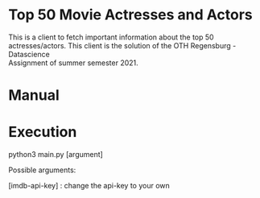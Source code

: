 # Top 50 Movie Actresses and Actors

This is a client to fetch important information about the top 50 
actresses/actors. 
This client is the solution of the OTH Regensburg - Datascience   
Assignment of summer semester 2021.

# Manual

# Execution

python3 main.py [argument]

Possible arguments:

[imdb-api-key] : change the api-key to your own

